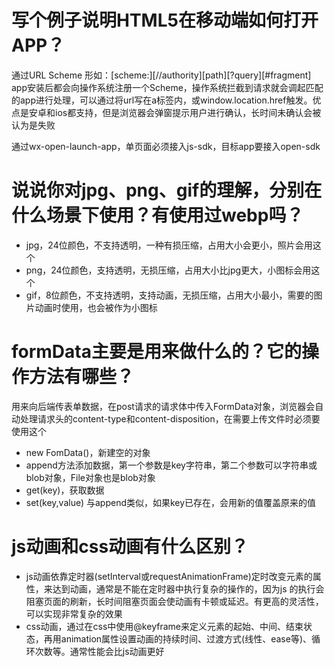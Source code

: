 # 写个例子说明HTML5在移动端如何打开APP？

通过URL Scheme 形如：[scheme:][//authority][path][?query][#fragment]
app安装后都会向操作系统注册一个Scheme，操作系统拦截到请求就会调起匹配的app进行处理，可以通过将url写在a标签内，或window.location.href触发。优点是安卓和ios都支持，但是浏览器会弹窗提示用户进行确认，长时间未确认会被认为是失败

通过wx-open-launch-app，单页面必须接入js-sdk，目标app要接入open-sdk

# 说说你对jpg、png、gif的理解，分别在什么场景下使用？有使用过webp吗？

- jpg，24位颜色，不支持透明，一种有损压缩，占用大小会更小，照片会用这个
- png，24位颜色，支持透明，无损压缩，占用大小比jpg更大，小图标会用这个
- gif，8位颜色，不支持透明，支持动画，无损压缩，占用大小最小，需要的图片动画时使用，也会被作为小图标

# formData主要是用来做什么的？它的操作方法有哪些？

用来向后端传表单数据，在post请求的请求体中传入FormData对象，浏览器会自动处理请求头的content-type和content-disposition，在需要上传文件时必须要使用这个

- new FomData()，新建空的对象
- append方法添加数据，第一个参数是key字符串，第二个参数可以字符串或blob对象，File对象也是blob对象
- get(key)，获取数据
- set(key,value) 与append类似，如果key已存在，会用新的值覆盖原来的值

# js动画和css动画有什么区别？

- js动画依靠定时器(setInterval或requestAnimationFrame)定时改变元素的属性，来达到动画，通常是不能在定时器中执行复杂的操作的，因为js 的执行会阻塞页面的刷新，长时间阻塞页面会使动画有卡顿或延迟。有更高的灵活性，可以实现非常复杂的效果
- css动画，通过在css中使用@keyframe来定义元素的起始、中间、结束状态，再用animation属性设置动画的持续时间、过渡方式(线性、ease等)、循环次数等。通常性能会比js动画更好

